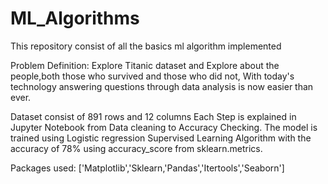 # ML_Algorithms
This repository consist of all the basics ml algorithm implemented

Problem Definition:
Explore Titanic dataset and Explore about the people,both those who survived and those who did not,
With today's technology answering questions through data analysis is now easier than ever.

Dataset consist of 891 rows and 12 columns
Each Step is explained in Jupyter Notebook from Data cleaning to Accuracy Checking.
The model is trained using Logistic regression Supervised Learning Algorithm with the accuracy of 78%
using accuracy_score from sklearn.metrics.

Packages used:
['Matplotlib','Sklearn,'Pandas','Itertools','Seaborn']
